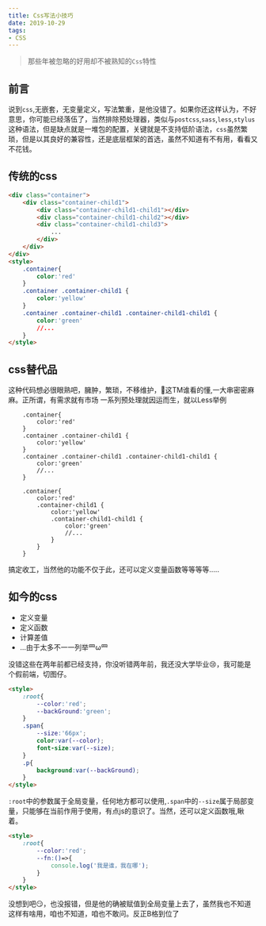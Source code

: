 ```yaml
---
title: Css写法小技巧
date: 2019-10-29
tags:
- CSS
---
```



>那些年被忽略的好用却不被熟知的`Css`特性


## 前言
说到`css`,无嵌套，无变量定义，写法繁重，是他没错了。如果你还这样认为，不好意思，你可能已经落伍了，当然排除预处理器，类似与`postcss`,`sass`,`less`,`stylus`这种语法，但是缺点就是一堆包的配置，关键就是不支持低阶语法，`css`虽然繁琐，但是以其良好的兼容性，还是底层框架的首选，虽然不知道有不有用，看看又不花钱。

## 传统的css
```html
<div class="container">
    <div class="container-child1">
        <div class="container-child1-child1"></div>
        <div class="container-child1-child2"></div>
        <div class="container-child1-child3">
            ...
        </div>
    </div>
</div>
<style>
    .container{
        color:'red'
    }
    .container .container-child1 {
        color:'yellow'
    }
    .container .container-child1 .container-child1-child1 {
        color:'green'
        //...
    }
</style>
```
## css替代品
这种代码想必很眼熟吧，臃肿，繁琐，不移维护，😤这TM谁看的懂,一大串密密麻麻。正所谓，有需求就有市场 一系列预处理就因运而生，就以Less举例
```less
    .container{
        color:'red'
    }
    .container .container-child1 {
        color:'yellow'
    }
    .container .container-child1 .container-child1-child1 {
        color:'green'
        //...
    }

    .container{
        color:'red'
        .container-child1 {
            color:'yellow'
            .container-child1-child1 {
                color:'green'
                //...
            }
        }
    }
```
搞定收工，当然他的功能不仅于此，还可以定义变量函数等等等等.....

## 如今的css
- 定义变量
- 定义函数
- 计算差值 
- ...由于太多不一一列举罒ω罒

没错这些在两年前都已经支持，你没听错两年前，我还没大学毕业😢，我可能是个假前端，切图仔。
```html
<style>
    :root{
        --color:'red';
        --backGround:'green';
    }
    .span{
        --size:'66px';
        color:var(--color);
        font-size:var(--size);
    }
    .p{
        background:var(--backGround);
    }
</style>
```
`:root`中的参数属于全局变量，任何地方都可以使用,`.span`中的`--size`属于局部变量，只能够在当前作用于使用，有点js的意识了。当然，还可以定义函数哦,瞅着。
```html
<style>
    :root{
        --color:'red';
        --fn:()=>{
            console.log('我是谁，我在哪');
        }
    }
</style>
```
没想到吧😏，也没报错，但是他的确被赋值到全局变量上去了，虽然我也不知道这样有啥用，咱也不知道，咱也不敢问。反正B格到位了